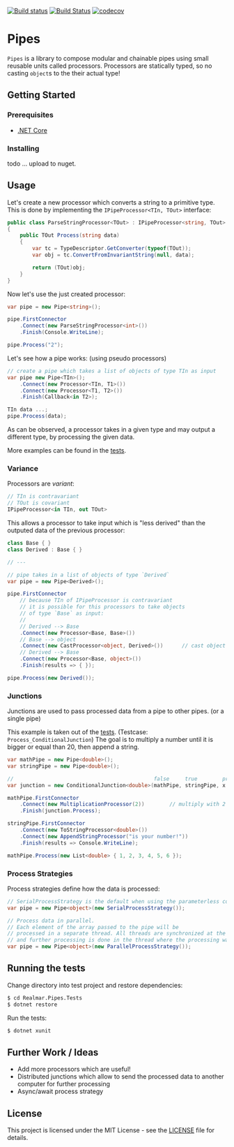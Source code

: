 [![Build status](https://ci.appveyor.com/api/projects/status/riipy6srh0b2im01/branch/master?svg=true)](https://ci.appveyor.com/project/realmar/pipes/branch/master)
[![Build Status](https://travis-ci.org/realmar/Pipes.svg?branch=master)](https://travis-ci.org/realmar/Pipes)
[![codecov](https://codecov.io/gh/realmar/Pipes/branch/master/graph/badge.svg)](https://codecov.io/gh/realmar/Pipes)

# Pipes

`Pipes` is a library to compose modular and chainable pipes using small reusable
units called processors. Processors are statically typed, so no casting `object`s
to the their actual type!

## Getting Started

### Prerequisites

- [.NET Core](https://dotnet.github.io/)

### Installing

todo ... upload to nuget.

## Usage

Let's create a new processor which converts a string to a primitive type. This
is done by implementing the `IPipeProcessor<TIn, TOut>` interface:

```c#
public class ParseStringProcessor<TOut> : IPipeProcessor<string, TOut>
{
    public TOut Process(string data)
    {
        var tc = TypeDescriptor.GetConverter(typeof(TOut));
        var obj = tc.ConvertFromInvariantString(null, data);

        return (TOut)obj;
    }
}
```

Now let's use the just created processor:

```c#
var pipe = new Pipe<string>();

pipe.FirstConnector
    .Connect(new ParseStringProcessor<int>())
    .Finish(Console.WriteLine);

pipe.Process("2");
```

Let's see how a pipe works: (using pseudo processors)

```c#
// create a pipe which takes a list of objects of type TIn as input
var pipe new Pipe<TIn>();
    .Connect(new Processor<TIn, T1>())
    .Connect(new Processor<T1, T2>())
    .Finish(Callback<in T2>);

TIn data ...;
pipe.Process(data);
```

As can be observed, a processor takes in a given type and may output a different
type, by processing the given data.

More examples can be found in the [tests](Realmar.Pipes.Tests/Integration/PipeTests.cs).

### Variance

Processors are _variant_:

```c#
// TIn is contravariant
// TOut is covariant
IPipeProcessor<in TIn, out TOut>
```

This allows a processor to take input which is "less derived" than the outputed
data of the previous processor:

```c#
class Base { }
class Derived : Base { }

// ---

// pipe takes in a list of objects of type `Derived`
var pipe = new Pipe<Derived>();

pipe.FirstConnector
    // because TIn of IPipeProcessor is contravariant
    // it is possible for this processors to take objects
    // of type `Base` as input:
    //
    // Derived --> Base
    .Connect(new Processor<Base, Base>())
    // Base --> object
    .Connect(new CastProcessor<object, Derived>())      // cast object to Derived
    // Derived --> Base
    .Connect(new Processor<Base, object>())
    .Finish(results => { });

pipe.Process(new Derived());
```

### Junctions

Junctions are used to pass processed data from a pipe to other pipes. (or a single
pipe)

This example is taken out of the [tests](Realmar.Pipes.Tests/Integration/PipeTests.cs).
(Testcase: `Process_ConditionalJunction`) The goal is to multiply a number until it
is bigger or equal than 20, then append a string.

```c#
var mathPipe = new Pipe<double>();
var stringPipe = new Pipe<double>();

//                                             false     true        predicate
var junction = new ConditionalJunction<double>(mathPipe, stringPipe, x => x < 20);

mathPipe.FirstConnector
    .Connect(new MultiplicationProcessor(2))        // multiply with 2
    .Finish(junction.Process);

stringPipe.FirstConnector
    .Connect(new ToStringProcessor<double>())
    .Connect(new AppendStringProcessor("is your number!"))
    .Finish(results => Console.WriteLine);

mathPipe.Process(new List<double> { 1, 2, 3, 4, 5, 6 });
```

### Process Strategies

Process strategies define how the data is processed:

```c#
// SerialProcessStrategy is the default when using the parameterless constructor
var pipe = new Pipe<object>(new SerialProcessStrategy());

// Process data in parallel.
// Each element of the array passed to the pipe will be
// processed in a separate thread. All threads are synchronized at the end,
// and further processing is done in the thread where the processing was started.
var pipe = new Pipe<object>(new ParallelProcessStrategy());
```

## Running the tests

Change directory into test project and restore dependencies:

```sh
$ cd Realmar.Pipes.Tests
$ dotnet restore
```

Run the tests:

```sh
$ dotnet xunit
```

## Further Work / Ideas

- Add more processors which are useful!
- Distributed junctions which allow to send the processed data to another computer for further processing
- Async/await process strategy

## License

This project is licensed under the MIT License - see the [LICENSE](LICENSE) file for details.